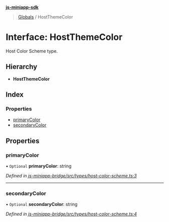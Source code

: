 **[js-miniapp-sdk](../README.md)**

> [Globals](../README.md) / HostThemeColor

# Interface: HostThemeColor

Host Color Scheme type.

## Hierarchy

* **HostThemeColor**

## Index

### Properties

* [primaryColor](hostthemecolor.md#primarycolor)
* [secondaryColor](hostthemecolor.md#secondarycolor)

## Properties

### primaryColor

• `Optional` **primaryColor**: string

*Defined in [js-miniapp-bridge/src/types/host-color-scheme.ts:3](https://github.com/rakutentech/js-miniapp/blob/acdf92c/js-miniapp-bridge/src/types/host-color-scheme.ts#L3)*

___

### secondaryColor

• `Optional` **secondaryColor**: string

*Defined in [js-miniapp-bridge/src/types/host-color-scheme.ts:4](https://github.com/rakutentech/js-miniapp/blob/acdf92c/js-miniapp-bridge/src/types/host-color-scheme.ts#L4)*
